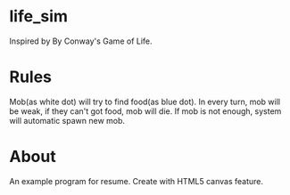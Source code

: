 # life_sim
Inspired by By Conway's Game of Life.

# Rules
Mob(as white dot) will try to find food(as blue dot).
In every turn, mob will be weak, if they can't got food, mob will die.
If mob is not enough, system will automatic spawn new mob.

# About
An example program for resume.
Create with HTML5 canvas feature.
